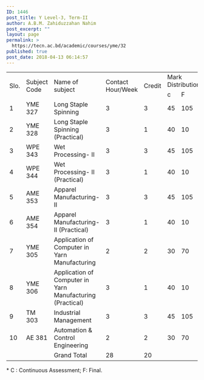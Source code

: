 ```yaml
---
ID: 1446
post_title: Y Level-3, Term-II
author: A.B.M. Zahiduzzahan Nahim
post_excerpt: ""
layout: page
permalink: >
  https://tecn.ac.bd/academic/courses/yme/32
published: true
post_date: 2018-04-13 06:14:57
---
```

<table width="641">
<tbody>
<tr>
<td rowspan="2" width="34">Slo.</td>
<td rowspan="2" width="82">Subject Code</td>
<td rowspan="2" width="207">Name of subject</td>
<td rowspan="2" width="63">Contact Hour/Week</td>
<td rowspan="2" width="64">Credit</td>
<td colspan="3" width="191">Mark Distribution*</td>
</tr>
<tr>
<td width="64">c</td>
<td width="63">F</td>
<td width="64">Total</td>
</tr>
<tr>
<td width="34">1</td>
<td width="82">YME 327</td>
<td width="207">Long Staple Spinning</td>
<td width="63">3</td>
<td width="64">3</td>
<td width="64">45</td>
<td width="63">105</td>
<td width="64">150</td>
</tr>
<tr>
<td width="34">2</td>
<td width="82">YME 328</td>
<td width="207">Long Staple Spinning (Practical)</td>
<td width="63">3</td>
<td width="64">1</td>
<td width="64">40</td>
<td width="63">10</td>
<td width="64">50</td>
</tr>
<tr>
<td width="34">3</td>
<td width="82">WPE 343</td>
<td width="207">Wet Processing- II</td>
<td width="63">3</td>
<td width="64">3</td>
<td width="64">45</td>
<td width="63">105</td>
<td width="64">150</td>
</tr>
<tr>
<td width="34">4</td>
<td width="82">WPE 344</td>
<td width="207">Wet Processing- II (Practical)</td>
<td width="63">3</td>
<td width="64">1</td>
<td width="64">40</td>
<td width="63">10</td>
<td width="64">50</td>
</tr>
<tr>
<td width="34">5</td>
<td width="82">AME 353</td>
<td width="207">Apparel Manufacturing- II</td>
<td width="63">3</td>
<td width="64">3</td>
<td width="64">45</td>
<td width="63">105</td>
<td width="64">150</td>
</tr>
<tr>
<td width="34">6</td>
<td width="82">AME 354</td>
<td width="207">Apparel Manufacturing- II (Practical)</td>
<td width="63">3</td>
<td width="64">1</td>
<td width="64">40</td>
<td width="63">10</td>
<td width="64">50</td>
</tr>
<tr>
<td width="34">7</td>
<td width="82">YME 305</td>
<td width="207">Application of Computer in Yarn Manufacturing</td>
<td width="63">2</td>
<td width="64">2</td>
<td width="64">30</td>
<td width="63">70</td>
<td width="64">100</td>
</tr>
<tr>
<td width="34">8</td>
<td width="82">YME 306</td>
<td width="207">Application of Computer in Yarn Manufacturing (Practical)</td>
<td width="63">3</td>
<td width="64">1</td>
<td width="64">40</td>
<td width="63">10</td>
<td width="64">50</td>
</tr>
<tr>
<td width="34">9</td>
<td width="82">TM 303</td>
<td width="207">Industrial Management</td>
<td width="63">3</td>
<td width="64">3</td>
<td width="64">45</td>
<td width="63">105</td>
<td width="64">150</td>
</tr>
<tr>
<td width="34">10</td>
<td width="82">AE 381</td>
<td width="207">Automation &amp; Control Engineering</td>
<td width="63">2</td>
<td width="64">2</td>
<td width="64">30</td>
<td width="63">70</td>
<td width="64">100</td>
</tr>
<tr>
<td width="34"></td>
<td width="82"></td>
<td width="207">Grand Total</td>
<td width="63">28</td>
<td width="64">20</td>
<td width="64"></td>
<td width="63"></td>
<td width="64"></td>
</tr>
</tbody>
</table>
* C : Continuous Assessment; F: Final.